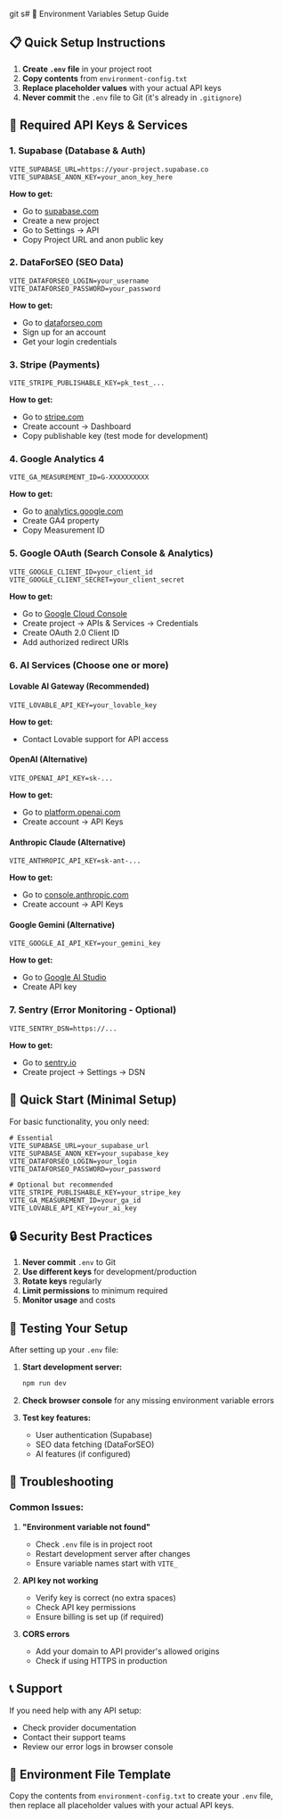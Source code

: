 git s# 🔧 Environment Variables Setup Guide

## 📋 Quick Setup Instructions

1. **Create `.env` file** in your project root
2. **Copy contents** from `environment-config.txt`
3. **Replace placeholder values** with your actual API keys
4. **Never commit** the `.env` file to Git (it's already in `.gitignore`)

## 🔑 Required API Keys & Services

### 1. **Supabase** (Database & Auth)
```env
VITE_SUPABASE_URL=https://your-project.supabase.co
VITE_SUPABASE_ANON_KEY=your_anon_key_here
```
**How to get:**
- Go to [supabase.com](https://supabase.com)
- Create a new project
- Go to Settings → API
- Copy Project URL and anon public key

### 2. **DataForSEO** (SEO Data)
```env
VITE_DATAFORSEO_LOGIN=your_username
VITE_DATAFORSEO_PASSWORD=your_password
```
**How to get:**
- Go to [dataforseo.com](https://dataforseo.com)
- Sign up for an account
- Get your login credentials

### 3. **Stripe** (Payments)
```env
VITE_STRIPE_PUBLISHABLE_KEY=pk_test_...
```
**How to get:**
- Go to [stripe.com](https://stripe.com)
- Create account → Dashboard
- Copy publishable key (test mode for development)

### 4. **Google Analytics 4**
```env
VITE_GA_MEASUREMENT_ID=G-XXXXXXXXXX
```
**How to get:**
- Go to [analytics.google.com](https://analytics.google.com)
- Create GA4 property
- Copy Measurement ID

### 5. **Google OAuth** (Search Console & Analytics)
```env
VITE_GOOGLE_CLIENT_ID=your_client_id
VITE_GOOGLE_CLIENT_SECRET=your_client_secret
```
**How to get:**
- Go to [Google Cloud Console](https://console.cloud.google.com)
- Create project → APIs & Services → Credentials
- Create OAuth 2.0 Client ID
- Add authorized redirect URIs

### 6. **AI Services** (Choose one or more)

#### Lovable AI Gateway (Recommended)
```env
VITE_LOVABLE_API_KEY=your_lovable_key
```
**How to get:**
- Contact Lovable support for API access

#### OpenAI (Alternative)
```env
VITE_OPENAI_API_KEY=sk-...
```
**How to get:**
- Go to [platform.openai.com](https://platform.openai.com)
- Create account → API Keys

#### Anthropic Claude (Alternative)
```env
VITE_ANTHROPIC_API_KEY=sk-ant-...
```
**How to get:**
- Go to [console.anthropic.com](https://console.anthropic.com)
- Create account → API Keys

#### Google Gemini (Alternative)
```env
VITE_GOOGLE_AI_API_KEY=your_gemini_key
```
**How to get:**
- Go to [Google AI Studio](https://aistudio.google.com)
- Create API key

### 7. **Sentry** (Error Monitoring - Optional)
```env
VITE_SENTRY_DSN=https://...
```
**How to get:**
- Go to [sentry.io](https://sentry.io)
- Create project → Settings → DSN

## 🚀 Quick Start (Minimal Setup)

For basic functionality, you only need:

```env
# Essential
VITE_SUPABASE_URL=your_supabase_url
VITE_SUPABASE_ANON_KEY=your_supabase_key
VITE_DATAFORSEO_LOGIN=your_login
VITE_DATAFORSEO_PASSWORD=your_password

# Optional but recommended
VITE_STRIPE_PUBLISHABLE_KEY=your_stripe_key
VITE_GA_MEASUREMENT_ID=your_ga_id
VITE_LOVABLE_API_KEY=your_ai_key
```

## 🔒 Security Best Practices

1. **Never commit** `.env` to Git
2. **Use different keys** for development/production
3. **Rotate keys** regularly
4. **Limit permissions** to minimum required
5. **Monitor usage** and costs

## 🧪 Testing Your Setup

After setting up your `.env` file:

1. **Start development server:**
   ```bash
   npm run dev
   ```

2. **Check browser console** for any missing environment variable errors

3. **Test key features:**
   - User authentication (Supabase)
   - SEO data fetching (DataForSEO)
   - AI features (if configured)

## 🚨 Troubleshooting

### Common Issues:

1. **"Environment variable not found"**
   - Check `.env` file is in project root
   - Restart development server after changes
   - Ensure variable names start with `VITE_`

2. **API key not working**
   - Verify key is correct (no extra spaces)
   - Check API key permissions
   - Ensure billing is set up (if required)

3. **CORS errors**
   - Add your domain to API provider's allowed origins
   - Check if using HTTPS in production

## 📞 Support

If you need help with any API setup:
- Check provider documentation
- Contact their support teams
- Review our error logs in browser console

## 🔄 Environment File Template

Copy the contents from `environment-config.txt` to create your `.env` file, then replace all placeholder values with your actual API keys.
